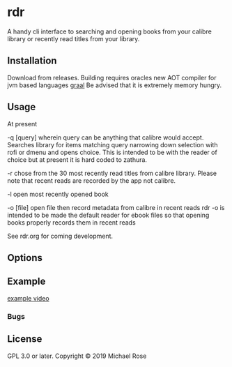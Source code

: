 # rdr

A handy cli interface to searching and opening books from your calibre library or recently read titles from your library.

## Installation

Download from releases. Building requires oracles new AOT compiler for jvm based languages [graal](http://www.graalvm.org) Be advised that it is extremely memory hungry.

## Usage

At present

-q [query] wherein query can be anything that calibre would accept. Searches library for items matching query narrowing down selection with rofi or dmenu and opens choice. This is intended to be with the reader of choice but at present it is hard coded to zathura.

-r chose from the 30 most recently read titles from calibre library. Please note that recent reads are recorded by the app not calibre.

-l open most recently opened book

-o [file] open file then record metadata from calibre in recent reads rdr -o is intended to be made the default reader for ebook files so that opening books properly records them in recent reads

See rdr.org for coming development.

## Options

## Example

[example video](https://www.youtube.com/watch?v=RuWe0uhzrXE&)

### Bugs

## License

GPL 3.0 or later.
Copyright © 2019 Michael Rose
